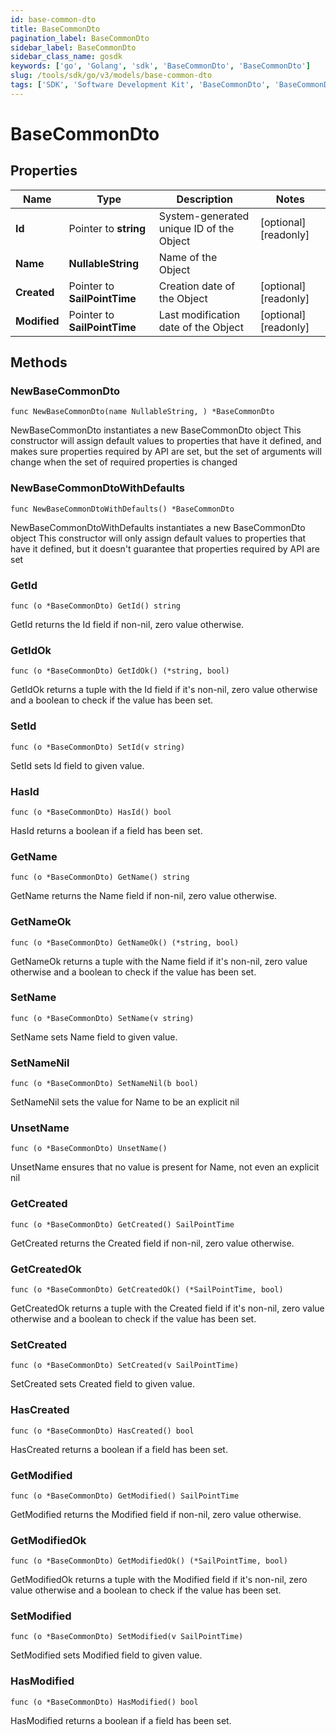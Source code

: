 ```yaml
---
id: base-common-dto
title: BaseCommonDto
pagination_label: BaseCommonDto
sidebar_label: BaseCommonDto
sidebar_class_name: gosdk
keywords: ['go', 'Golang', 'sdk', 'BaseCommonDto', 'BaseCommonDto'] 
slug: /tools/sdk/go/v3/models/base-common-dto
tags: ['SDK', 'Software Development Kit', 'BaseCommonDto', 'BaseCommonDto']
---
```


# BaseCommonDto

## Properties

Name | Type | Description | Notes
------------ | ------------- | ------------- | -------------
**Id** | Pointer to **string** | System-generated unique ID of the Object | [optional] [readonly] 
**Name** | **NullableString** | Name of the Object | 
**Created** | Pointer to **SailPointTime** | Creation date of the Object | [optional] [readonly] 
**Modified** | Pointer to **SailPointTime** | Last modification date of the Object | [optional] [readonly] 

## Methods

### NewBaseCommonDto

`func NewBaseCommonDto(name NullableString, ) *BaseCommonDto`

NewBaseCommonDto instantiates a new BaseCommonDto object
This constructor will assign default values to properties that have it defined,
and makes sure properties required by API are set, but the set of arguments
will change when the set of required properties is changed

### NewBaseCommonDtoWithDefaults

`func NewBaseCommonDtoWithDefaults() *BaseCommonDto`

NewBaseCommonDtoWithDefaults instantiates a new BaseCommonDto object
This constructor will only assign default values to properties that have it defined,
but it doesn't guarantee that properties required by API are set

### GetId

`func (o *BaseCommonDto) GetId() string`

GetId returns the Id field if non-nil, zero value otherwise.

### GetIdOk

`func (o *BaseCommonDto) GetIdOk() (*string, bool)`

GetIdOk returns a tuple with the Id field if it's non-nil, zero value otherwise
and a boolean to check if the value has been set.

### SetId

`func (o *BaseCommonDto) SetId(v string)`

SetId sets Id field to given value.

### HasId

`func (o *BaseCommonDto) HasId() bool`

HasId returns a boolean if a field has been set.

### GetName

`func (o *BaseCommonDto) GetName() string`

GetName returns the Name field if non-nil, zero value otherwise.

### GetNameOk

`func (o *BaseCommonDto) GetNameOk() (*string, bool)`

GetNameOk returns a tuple with the Name field if it's non-nil, zero value otherwise
and a boolean to check if the value has been set.

### SetName

`func (o *BaseCommonDto) SetName(v string)`

SetName sets Name field to given value.


### SetNameNil

`func (o *BaseCommonDto) SetNameNil(b bool)`

 SetNameNil sets the value for Name to be an explicit nil

### UnsetName
`func (o *BaseCommonDto) UnsetName()`

UnsetName ensures that no value is present for Name, not even an explicit nil
### GetCreated

`func (o *BaseCommonDto) GetCreated() SailPointTime`

GetCreated returns the Created field if non-nil, zero value otherwise.

### GetCreatedOk

`func (o *BaseCommonDto) GetCreatedOk() (*SailPointTime, bool)`

GetCreatedOk returns a tuple with the Created field if it's non-nil, zero value otherwise
and a boolean to check if the value has been set.

### SetCreated

`func (o *BaseCommonDto) SetCreated(v SailPointTime)`

SetCreated sets Created field to given value.

### HasCreated

`func (o *BaseCommonDto) HasCreated() bool`

HasCreated returns a boolean if a field has been set.

### GetModified

`func (o *BaseCommonDto) GetModified() SailPointTime`

GetModified returns the Modified field if non-nil, zero value otherwise.

### GetModifiedOk

`func (o *BaseCommonDto) GetModifiedOk() (*SailPointTime, bool)`

GetModifiedOk returns a tuple with the Modified field if it's non-nil, zero value otherwise
and a boolean to check if the value has been set.

### SetModified

`func (o *BaseCommonDto) SetModified(v SailPointTime)`

SetModified sets Modified field to given value.

### HasModified

`func (o *BaseCommonDto) HasModified() bool`

HasModified returns a boolean if a field has been set.



